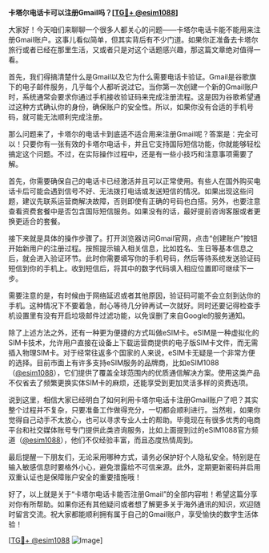 **卡塔尔电话卡可以注册Gmail吗？[[TG💪+ @esim1088](https://t.me/s/esim1088)]**

大家好！今天咱们来聊聊一个很多人都关心的问题——卡塔尔电话卡能不能用来注册Gmail账户。这事儿看似简单，但其实背后有不少门道。如果你正准备去卡塔尔旅行或者已经在那里生活，又或者只是对这个话题感兴趣，那这篇文章绝对值得一看。

首先，我们得搞清楚什么是Gmail以及它为什么需要电话卡验证。Gmail是谷歌旗下的电子邮件服务，几乎每个人都听说过它。当你第一次创建一个新的Gmail账户时，系统通常会要求你通过手机接收验证码来完成注册流程。这是因为谷歌希望通过这种方式确认你的身份，确保账户的安全性。所以，如果你没有合适的手机号码，就可能无法顺利完成注册。

那么问题来了，卡塔尔的电话卡到底适不适合用来注册Gmail呢？答案是：完全可以！只要你有一张有效的卡塔尔电话卡，并且它支持国际短信功能，你就能够轻松搞定这个问题。不过，在实际操作过程中，还是有一些小技巧和注意事项需要了解。

首先，你需要确保自己的电话卡已经激活并且可以正常使用。有些人在国外购买电话卡后可能会遇到信号不好、无法拨打电话或发送短信的情况。如果出现这些问题，建议先联系运营商解决故障，否则即使有正确的号码也白搭。另外，也要注意查看资费套餐中是否包含国际短信服务。如果没有的话，最好提前咨询客服或者更换更适合的套餐。

接下来就是具体的操作步骤了。打开浏览器访问Gmail官网，点击“创建账户”按钮开始新用户的注册过程。按照提示输入相关信息，比如姓名、生日等基本信息之后，就会进入验证环节。此时你需要填写你的手机号码，然后等待系统发送验证码短信到你的手机上。收到短信后，将其中的数字代码填入相应位置即可继续下一步。

需要注意的是，有时候由于网络延迟或者其他原因，验证码可能不会立刻到达你的手机。这种情况下不要着急，耐心等待几分钟再试一次就好。同时还要记得检查手机设置里有没有开启垃圾邮件过滤功能，以免误删了来自Google的服务通知。

除了上述方法之外，还有一种更为便捷的方式叫做eSIM卡。eSIM是一种虚拟化的SIM卡技术，允许用户直接在设备上下载运营商提供的电子版SIM卡文件，而无需插入物理SIM卡。对于经常往返多个国家的人来说，eSIM卡无疑是一个非常方便的选择。目前市面上有许多支持eSIM服务的品牌商，比如eSIM1088（[@esim1088](https://t.me/s/esim1088)），它们提供了覆盖全球范围内的优质通信解决方案。使用这类产品不仅省去了频繁更换实体SIM卡的麻烦，还能享受到更加灵活多样的资费选项。

说到这里，相信大家已经明白了如何利用卡塔尔电话卡注册Gmail账户了吧？其实整个过程并不复杂，只要准备工作做得充分，一切都会顺利进行。当然啦，如果你觉得自己动手不太放心，也可以寻求专业人士的帮助。毕竟现在有很多优秀的电商平台和社交媒体账号专门提供此类咨询服务，比如上面提到过的eSIM1088官方频道（[@esim1088](https://t.me/s/esim1088)），他们不仅经验丰富，而且态度热情周到。

最后提醒一下朋友们，无论采用哪种方式，请务必保护好个人隐私安全。特别是在输入敏感信息时要格外小心，避免泄露给不可信来源。此外，定期更新密码并启用双重认证也是保障账户安全的重要措施哦！

好了，以上就是关于“卡塔尔电话卡能否注册Gmail”的全部内容啦！希望这篇分享对你有所帮助。如果你还有其他疑问或者想了解更多关于海外通讯的知识，欢迎随时留言交流。祝大家都能顺利拥有属于自己的Gmail账户，享受愉快的数字生活体验！

[[TG💪+ @esim1088](https://t.me/s/esim1088) ![Image](https://i.postimg.cc/4NQfJmqS/Snipaste-2025-05-13-00-14-12.png)]